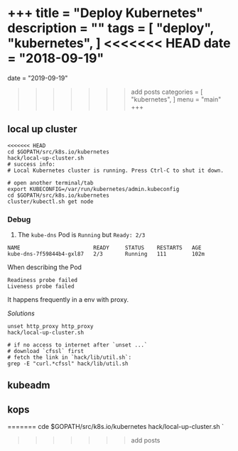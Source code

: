 +++
title = "Deploy Kubernetes"
description = ""
tags = [
    "deploy",
    "kubernetes",
]
<<<<<<< HEAD
date = "2018-09-19"
=======
date = "2019-09-19"
>>>>>>> add posts
categories = [
    "kubernetes",
]
menu = "main"
+++

## local up cluster
```shell
<<<<<<< HEAD
cd $GOPATH/src/k8s.io/kubernetes
hack/local-up-cluster.sh
# success info:
# Local Kubernetes cluster is running. Press Ctrl-C to shut it down.

# open another terminal/tab
export KUBECONFIG=/var/run/kubernetes/admin.kubeconfig
cd $GOPATH/src/k8s.io/kubernetes
cluster/kubectl.sh get node
```
### Debug
1. The `kube-dns` Pod is `Running` but `Ready: 2/3`
```
NAME                       READY     STATUS    RESTARTS   AGE
kube-dns-7f59844b4-gxl87   2/3       Running   111        102m
```
When describing the Pod
```
Readiness probe failed
Liveness probe failed
```
It happens frequently in a env with proxy.

*Solutions*
```shell
unset http_proxy http_proxy
hack/local-up-cluster.sh

# if no access to internet after `unset ...`
# download `cfssl` first 
# fetch the link in `hack/lib/util.sh`:
grep -E "curl.*cfssl" hack/lib/util.sh
```


## kubeadm
## kops
=======
cde $GOPATH/src/k8s.io/kubernetes
hack/local-up-cluster.sh
`
>>>>>>> add posts
